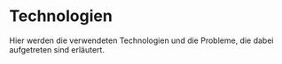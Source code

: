# Technologien

Hier werden die verwendeten Technologien und die Probleme, die dabei aufgetreten sind erläutert.
